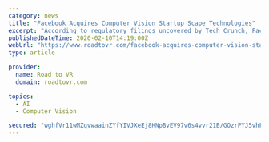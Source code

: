 ```yaml
---
category: news
title: "Facebook Acquires Computer Vision Startup Scape Technologies"
excerpt: "According to regulatory filings uncovered by Tech Crunch, Facebook has acquired Scape Technologies, a London-based computer vision startup. Facebook has yet to publicly acknowledge the acquisition. A company spokesperson told Tech Crunch that it “acquire[s] smaller tech companies from time to time. We don’t always discuss our plans.”"
publishedDateTime: 2020-02-10T14:19:00Z
webUrl: "https://www.roadtovr.com/facebook-acquires-computer-vision-startup-scape-technologies/"
type: article

provider:
  name: Road to VR
  domain: roadtovr.com

topics:
  - AI
  - Computer Vision

secured: "wghfVr11wMZqvwaainZYfYIVJXeEj8HNpBvEV97v6s4vvr21B/GOzrPYJ5vhFYzoLoFgLpfHYCMplSujjU0vhqxb9fDRpgJkQmYAUISnu7AMNHR7U+LVNcXyL3r+2GGDZwwxeOKNx1QOqnY35z+HIkKfxSL8V8c27Ghz2lnh6SdP4I2EdyeSTiTaxuZ68tNKtxSyCMafjiBwiLEQ8+nkF9KTguEnJP9azUVySequMXDUe5knKgQDJDa9ogR//MZ5C2sOSo8CVNgyukDR27vVymuPHlt/2iQbWi8ruc5xAlJ3GH+JInsueG0+z4lx/zqKfhGuoFWoUZmF3GaU9MI3qzyJyNUZhngxPJnS39y6UXgpl96lXCNC9Z+nvax+SWBM3YLGU/JzV481w4hDVndDSLWfmbfH+wkhA9Hbzqy84JcEVpdARo05ODDsgcpXncyMCR6MLERxfGSsQgOmElXk3vHHl6h567RGZa90WSdY5O0=;GbJTkY50Nt4YauWGs3S+ig=="
---
```


